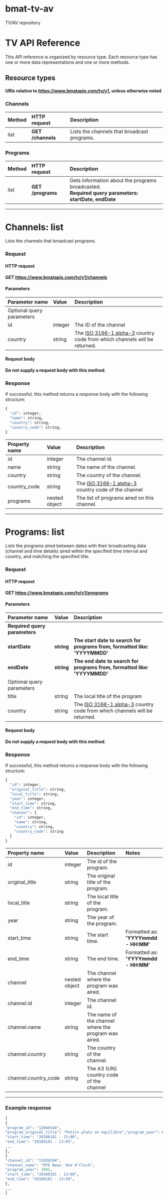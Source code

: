 # bmat-tv-av
TV/AV repository

# TV API Reference

This API reference is organized by resource type. 
Each resource type has one or more data representations and one or more methods.

## Resource types
#### URIs relative to https://www.bmatapis.com/tv/v1, unless otherwise noted

 ### Channels
 
 | Method | HTTP request | Description |
 |:--|:--|:--|
 | list | **GET  /channels** | Lists the channels that broadcast programs. |
 
 ### Programs
 | Method | HTTP request | Description |
 |:--|:--|:--|
 | list | **GET  /programs** | Gets information about the programs broadcasted.<br>**Required query parameters: startDate, endDate**  |
 
 
<hr>

# Channels: list

Lists the channels that broadcast programs.
### Request
#### HTTP request

**GET https://www.bmatapis.com/tv/v1/channels**

#### Parameters
| Parameter name | Value | Description |
|:--|:--|:--|
| Optional query parameters |
| id | integer | The ID of the channel |
| country | string | The [ISO 3166-1 alpha-3](https://unstats.un.org/unsd/tradekb/Knowledgebase/Country-Code) country code from which channels will be returned. |

#### Request body

**Do not supply a request body with this method.**

### Response

If successful, this method returns a response body with the following structure:

```python
{
  "id": integer,
  "name": string,
  "country": string,
  "country_code": string,
}
```

| Property name | Value | Description |  |
|:--|:--|:--|:--|
| id | integer | The channel id. |  |
| name | string | The name of the channel. |  |
| country | string | The country of the channel. |  |
| country_code | string | The [ISO 3166-1 alpha-3](https://unstats.un.org/unsd/tradekb/Knowledgebase/Country-Code) country code of the channel |  |
| programs | nested object | The list of programs aired on this channel. |  |


<hr>

# Programs: list

Lists the programs aired between dates with their broadcasting data (channel and
time details) aired within the specified time interval and country, and matching the specified title. 

### Request
#### HTTP request

**GET https://www.bmatapis.com/tv/v1/programs**

#### Parameters
| Parameter name | Value | Description |
|:--|:--|:--|
| **Required query parameters** |
| **startDate** | **string** | **The start date to search for programs from, formatted like: 'YYYYMMDD'** |
| **endDate** | **string** | **The end date to search for programs from, formatted like: 'YYYYMMDD'** |
| Optional query parameters |
| title | string | The local title of the program |
| country | string | The [ISO 3166-1 alpha-3](https://unstats.un.org/unsd/tradekb/Knowledgebase/Country-Code) country code from which channels will be returned. |

#### Request body

**Do not supply a request body with this method.**

### Response

If successful, this method returns a response body with the following structure:

```python
{
  "id": integer,
  "original_title": string,
  "local_title": string,
  "year": integer,
  "start_time": string,
  "end_time": string,
  "channel": {
    "id": integer,
    "name": string,
    "country": string,
    "country_code": string
  }
}
```

| Property name | Value | Description | Notes |
|:--|:--|:--|:--|
| id | integer | The id  of the program. |  |
| original_title | string | The original title of the program. |  |
| local_title | string | The local title of the program. |  |
| year | string | The year of the program. |  |
| start_time | string | The start time.  | Formatted as: **'YYYYmmdd - HH:MM'** |
| end_time | string | The end time. | Formatted as: **'YYYYmmdd - HH:MM'** |
| channel | nested object | The channel where the program was aired. |  |
| channel.id | integer | The channel id. |  |
| channel.name | string | The name of the channel where the program was aired. |  |
| channel.country | string | The country of the channel. |  |
| channel.country_code | string | The A3 (UN) country code of the channel |  |


<hr>

### Example response

```python
[
{
"program_id": "12044548",
"program_original_title": "Petits plats en équilibre","program_year": null,
"start_time": "20180101 - 13:00",
"end_time": "20180101 - 13:05",
...
},
{
"channel_id": "11939294",
"channel_name": "RTÉ News: One O'Clock",
"program_year": 2001,
"start_time": "20180101 - 13:00",
"end_time": "20180101 - 13:50",
},
...
]
```
